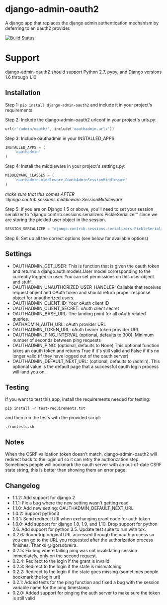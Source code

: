 # django-admin-oauth2

A django app that replaces the django admin authentication mechanism by
deferring to an oauth2 provider.

[![Build Status](https://travis-ci.org/RealGeeks/django-admin-oauth2.png?branch=master)](https://travis-ci.org/RealGeeks/django-admin-oauth2)

# Support

django-admin-oauth2 should support Python 2.7, pypy, and Django versions 1.6 through 1.10

## Installation

Step 1: `pip install django-admin-oauth2` and include it in your project's requirements

Step 2:  Include the django-admin-oauth2 urlconf in your project's urls.py:

```python
url(r'/admin/oauth/', include('oauthadmin.urls'))
```

Step 3: Include oauthadmin in your INSTALLED_APPS:

```python
INSTALLED_APPS = (
    'oauthadmin'
)
````


Step 4: Install the middleware in your project's settings.py:

```python
MIDDLEWARE_CLASSES = (
    'oauthadmin.middleware.OauthAdminSessionMiddleware'
)
```

*make sure that this comes AFTER 'django.contrib.sessions.middleware.SessionMiddleware'*

Step 5: If you are on Django 1.5 or above, you'll need to set your session serializer
to "django.contrib.sessions.serializers.PickleSerializer" since we are storing the
pickled user object in the session.

```python
SESSION_SERIALIZER = "django.contrib.sessions.serializers.PickleSerializer"

```

Step 6: Set up all the correct options (see below for available options)

## Settings

 * OAUTHADMIN_GET_USER: This is function that is given the oauth token and returns
   a django.auth.models.User model corresponding to the currently logged-in user.
   You can set permissions on this user object and stuff.
 * OAUTHADMIN_UNAUTHORIZED_USER_HANDLER: Callable that receives request object and OAuth token
   and should return proper response object for unauthorized users.
 * OAUTHADMIN_CLIENT_ID: Your oAuth client ID
 * OAUTHADMIN_CLIENT_SECRET: oAuth client secret
 * OAUTHADMIN_BASE_URL: The landing point for all oAuth related queries.
 * OATHADMIN_AUTH_URL: oAuth provider URL
 * OAUTHADMIN_TOKEN_URL: oAuth bearer token provider URL
 * OAUTHADMIN_PING_INTERVAL (optional, defaults to 300): Minimum number of seconds between ping requests
 * OAUTHADMIN_PING: (optional, defaults to None) This optional function takes an oauth token and returns True if it's still valid and False if it's no longer valid (if they have logged out of the oauth server)
 * OAUTHADMIN_DEFAULT_NEXT_URL: (optional, defaults to /admin). This optional value is the default page that a successful oauth login process will land you on.

## Testing

If you want to test this app, install the requirements needed for testing:

```
pip install -r test-requirements.txt
```

and then run the tests with the provided script:

```
./runtests.sh

```

## Notes

When the CSRF validation token doesn't match, django-admin-oauth2 will redirect back to the login url so it can retry the authorization step.  Sometimes people will bookmark the oauth server with an out-of-date CSRF state string, this is better than showing them an error page.


## Changelog
 * 1.1.2: Add support for django 2
 * 1.1.1: Fix a bug where the new setting wasn't getting read
 * 1.1.0: Add new setting: OAUTHADMIN_DEFAULT_NEXT_URL
 * 1.0.2: Support python3
 * 1.0.1: Send redirect URI when exchanging grant code for auth token
 * 1.0.0: Add support for django 1.8, 1.9, and 1.10. Drop support for python 2.6. Add support for python 3.5.  Update test suite to run with tox.
 * 0.2.6: Roundtrip original URL accessed through the oauth process so you can go to the URL you requested after the authorization process finishes.  Thanks @igorsobreira.
 * 0.2.5: Fix bug where failing ping was not invalidating session immediately, only on the second request.
 * 0.2.4: Redirect to the login if the grant is invalid
 * 0.2.3: Redirect to the login if the state is mismatching
 * 0.2.2: Redirect to the login if the state goes missing (sometimes people bookmark the login url)
 * 0.2.1: Added tests for the ping function and fixed a bug with the session variable name for the ping timestamp.
 * 0.2.0: Added support for pinging the auth server to make sure the token is still valid
